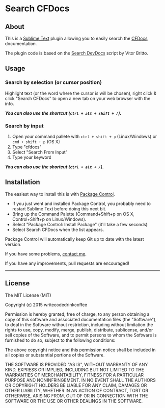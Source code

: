 # Search CFDocs


## About
This is a [Sublime Text](http://www.sublimetext.com) plugin allowing you to easily search the [CFDocs](http://cfdocs.org) documentation.

The plugin code is based on the [Search DevDocs](https://github.com/vitorbritto/sublime-devdocs) script by Vitor Britto.


## Usage

### Search by selection (or cursor position)
Highlight text (or the word where the cursor is will be chosen), right click & click "Search CFDocs" to open a new tab on your web browser with the info.

***You can also use the shortcut (`ctrl + alt + shift + /`).***

### Search by input
1. Open your command pallete with `ctrl + shift + p` (Linux/Windows) or `cmd + shift + p` (OS X)
2. Type "cfdocs"
3. Select "Search From Input"
4. Type your keyword

***You can also use the shortcut (`ctrl + alt + /`).***

## Installation
The easiest way to install this is with [Package Control](http://packagecontrol.io).

* If you just went and installed Package Control, you probably need to restart Sublime Text before doing this next bit.
* Bring up the Command Palette (Command+Shift+p on OS X, Control+Shift+p on Linux/Windows).
* Select "Package Control: Install Package" (it'll take a few seconds)
* Select Search CFDocs when the list appears.

Package Control will automatically keep Git up to date with the latest version.

If you have some problems, [contact me](https://github.com/writecodedrinkcoffee/sublime-cfdocs/issues).

If you have any improvements, pull requests are encouraged!

---

## License
The MIT License (MIT)

Copyright (c) 2015 writecodedrinkcoffee

Permission is hereby granted, free of charge, to any person obtaining a copy
of this software and associated documentation files (the "Software"), to deal
in the Software without restriction, including without limitation the rights
to use, copy, modify, merge, publish, distribute, sublicense, and/or sell
copies of the Software, and to permit persons to whom the Software is
furnished to do so, subject to the following conditions:

The above copyright notice and this permission notice shall be included in all
copies or substantial portions of the Software.

THE SOFTWARE IS PROVIDED "AS IS", WITHOUT WARRANTY OF ANY KIND, EXPRESS OR
IMPLIED, INCLUDING BUT NOT LIMITED TO THE WARRANTIES OF MERCHANTABILITY,
FITNESS FOR A PARTICULAR PURPOSE AND NONINFRINGEMENT. IN NO EVENT SHALL THE
AUTHORS OR COPYRIGHT HOLDERS BE LIABLE FOR ANY CLAIM, DAMAGES OR OTHER
LIABILITY, WHETHER IN AN ACTION OF CONTRACT, TORT OR OTHERWISE, ARISING FROM,
OUT OF OR IN CONNECTION WITH THE SOFTWARE OR THE USE OR OTHER DEALINGS IN THE
SOFTWARE.
